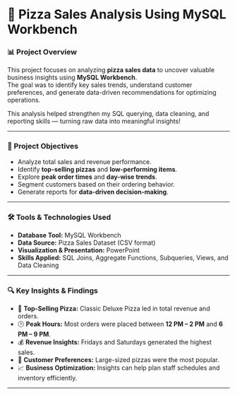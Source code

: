 # 🍕 Pizza Sales Analysis Using MySQL Workbench

### 📊 Project Overview
This project focuses on analyzing **pizza sales data** to uncover valuable business insights using **MySQL Workbench**.  
The goal was to identify key sales trends, understand customer preferences, and generate data-driven recommendations for optimizing operations.

This analysis helped strengthen my SQL querying, data cleaning, and reporting skills — turning raw data into meaningful insights!

---

### 🎯 Project Objectives
- Analyze total sales and revenue performance.
- Identify **top-selling pizzas** and **low-performing items**.
- Explore **peak order times** and **day-wise trends**.
- Segment customers based on their ordering behavior.
- Generate reports for **data-driven decision-making**.

---

### 🛠️ Tools & Technologies Used
- **Database Tool:** MySQL Workbench  
- **Data Source:** Pizza Sales Dataset (CSV format)  
- **Visualization & Presentation:** PowerPoint  
- **Skills Applied:** SQL Joins, Aggregate Functions, Subqueries, Views, and Data Cleaning

---

### 🔍 Key Insights & Findings
- 🍕 **Top-Selling Pizza:** Classic Deluxe Pizza led in total revenue and orders.  
- 🕒 **Peak Hours:** Most orders were placed between **12 PM – 2 PM** and **6 PM – 9 PM**.  
- 💰 **Revenue Insights:** Fridays and Saturdays generated the highest sales.  
- 👥 **Customer Preferences:** Large-sized pizzas were the most popular.  
- 📈 **Business Optimization:** Insights can help plan staff schedules and inventory efficiently.

---
